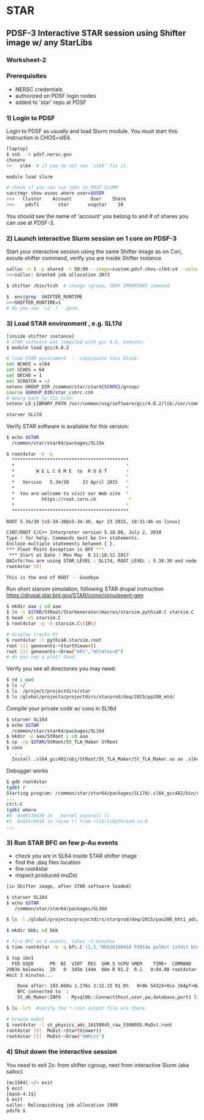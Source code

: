 # STAR

## PDSF-3  Interactive  STAR  session  using Shifter image w/ any StarLibs

### Worksheet-2

### Prerequisites

* NERSC credentials
* authorized on PDSF login nodes
* added to 'star' repo at PDSF

### 1) Login to PDSF

Login to PDSF as usually and load Slurm module. You must start this
instruction in CHOS=sl64.

```bash
[laptop]
$ ssh  -X pdsf.nersc.gov
chosenv
>>   sl64  # if you do not see 'sl64' fix it.

module load slurm

# check if you can run jobs in PDSF SLURM
sacctmgr show assoc where user=$USER
>>>   Cluster    Account       User    Share
>>>    pdsf1       star       usgstar    10
```

You should see the name of 'account' you belong to and # of shares you
can use at PDSF-3.

### 2) Launch interactive Slurm session on 1 core on PDSF-3

Start your interactive session using the same Shifter image as on
Cori, excute shifter command, verify you are inside Shifter instance

```bash
salloc -n 1 -p shared -t 50:00 --image=custom:pdsf-chos-sl64:v4 --volume=/global/project:/project --account star
>>>salloc: Granted job allocation 2073

$ shifter /bin/tcsh  # change cgroup, VERY IMPORTANT command

$  env|grep  SHIFTER_RUNTIME
>>>SHIFTER_RUNTIME=1
# do you see '=1' ? - good.
```

### 3) Load STAR environment , e.g. SL17d

```bash
[inside shifter instance]
# STAR software was compiled with gcc 4.8, execute:
$ module load gcc/4.8.2

# load STAR enviroment  -  copy/paste this block:
set NCHOS = sl64
set SCHOS = 64
set DECHO = 1
set SCRATCH = ~/
setenv GROUP_DIR /common/star/star${SCHOS}/group/
source $GROUP_DIR/star_cshrc.csh
# Georg hack to fix tcsh:
setenv LD_LIBRARY_PATH /usr/common/usg/software/gcc/4.8.2/lib:/usr/common/usg/software/java/jdk1.7.0_60/lib:/usr/common/usg/software/gcc/4.8.2/lib64:/usr/common/usg/software/mpc/1.0.3/lib/:/usr/common/usg/software/gmp/6.0.0/lib/:/usr/common/usg/software/mpfr/3.1.3/lib/:$LD_LIBRARY_PATH

starver SL17d
```

Verify STAR software is avaliable for this version:

```bash
$ echo $STAR
  /common/star/star64/packages/SL15e

$ root4star -b -q
  *******************************************
  *                                         *
  *        W E L C O M E  to  R O O T       *
  *                                         *
  *   Version   5.34/30     23 April 2015   *
  *                                         *
  *  You are welcome to visit our Web site  *
  *          https://root.cern.ch            *
  *                                         *
  *******************************************

ROOT 5.34/30 (v5-34-30@v5-34-30, Apr 23 2015, 18:31:46 on linux)

CINT/ROOT C/C++ Interpreter version 5.18.00, July 2, 2010
Type ? for help. Commands must be C++ statements.
Enclose multiple statements between { }.
*** Float Point Exception is OFF ***
 *** Start at Date : Mon May  8 11:18:12 2017
QAInfo:You are using STAR_LEVEL : SL17d, ROOT_LEVEL : 5.34.30 and node : mc1504
root4star [0]

This is the end of ROOT -- Goodbye

```

Run short starsim simulation, following STAR drupal instruction
https://drupal.star.bnl.gov/STAR/comp/simu/event-gen

```bash
$ mkdir aaa ; cd aaa
$ ln -s $STAR/StRoot/StarGenerator/macros/starsim.pythia8.C starsim.C
$ head -n5 starsim.C
$ root4star -q -b starsim.C\(10\)

# display tracks Pz
$ root4star -l pythia8.starsim.root
root [1] genevents->StartViewer()
root [2] genevents->Draw("mPz","mStatus>0")
# do you see a plot? Good.
```
Verify you see all directories you may need:
```bash
$ cd ; pwd
$ ls ~/
$ ls  /project/projectdirs/star
$ ls /global/projecta/projectdirs/starprod/daq/2015/pp200_mtd/
```

Compile your private code w/ cons in SL16d

```bash
$ starver SL16d
$ echo $STAR
  /common/star/star64/packages/SL16d
$ mkdir -p aaa/StRoot ; cd aaa
$ cp -rp $STAR/StRoot/St_TLA_Maker StRoot
$ cons
 . . .
  Install .sl64_gcc482/obj/StRoot/St_TLA_Maker/St_TLA_Maker.so as .sl64_gcc482/lib/libSt_TLA_Maker.so
```

Debugger works

```bash
$ gdb root4star
(gdb) r
Starting program: /common/star/star64/packages/SL17d/.sl64_gcc482/bin/root4star
...
ctrl-C
(gdb) where
#0  0x00130430 in __kernel_vsyscall ()
#1  0x035c9910 in raise () from /lib/libpthread.so.0
...
```

### 3) Run STAR BFC on few p-Au events

* check you are in SL64 inside STAR shifter image
* find the .daq files location
* fire root4star
* inspect produced muDst

```bash
[in Shifter image, after STAR software loaded]

$ starver SL16d
$ echo $STAR
   /common/star/star64/packages/SL16d

$ ls -l /global/projecta/projectdirs/starprod/daq/2015/pau200_bht1_adc/st_physics_adc_16150045_raw_5500055.daq

$ mkdir bbb; cd bbb

# fire BFC on 5 events, takes ~3 minutes
$ time root4star -b -q bfc.C'(1,5,"DbV20160418 P2014a pxlHit istHit btof mtd mtdCalib BEmcChkStat -evout CorrX OSpaceZ2 OGridLeak3D -hitfilt", "/global/projecta/projectdirs/starprod/daq/2015/pau200_bht1_adc/st_physics_adc_16150045_raw_5500055.daq")' > & Log1 &

$ top ibn1
  PID USER      PR  NI  VIRT  RES  SHR S %CPU %MEM    TIME+  COMMAND
20836 balewski  20   0  345m 144m  66m R 91.2  0.1   0:04.80 root4star
Wait 3 minutes...

    Done after: 193.668u 1.176s 3:32.15 91.8%	0+0k 54324+0io 164pf+0w
    BFC connected to  :
    St_db_Maker:INFO  - MysqlDb::Connect(host,user,pw,database,port) line=525  Server Connecting: DB=StarDb  Host=mstardb02.nersc.gov:3316

$ ls -lrt  #verify the *.root output file are there

# browse muDst
$ root4star -l st_physics_adc_16150045_raw_5500055.MuDst.root
root4star [0]  MuDst->StartViewer()
root4star [1]  MuDst->Draw("mNHits")

```

### 4) Shut down the interactive session

You need to exit 2x: from shifter cgroup, next from interactive Slurm (aka salloc)

```bash
[mc1504] ~/> exit
$ exit
[bash-4.1$]
$ exit
salloc: Relinquishing job allocation 1989
pdsf6 $
```
